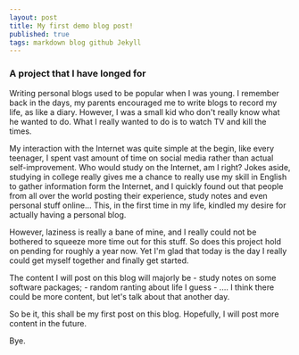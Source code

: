 ```yaml
---
layout: post
title: My first demo blog post!
published: true
tags: markdown blog github Jekyll
---
```


### A project that I have longed for

Writing personal blogs used to be popular when I was young. I remember back in
the days, my parents encouraged me to write blogs to record my life, as like a
diary. However, I was a small kid who don't really know what he wanted to do. 
What I really wanted to do is to watch TV and kill the times.

My interaction with the Internet was quite simple at the begin, like every
teenager, I spent vast amount of time on social media rather than actual 
self-improvement. Who would study on the Internet, am I right? Jokes aside,
studying in college really gives me a chance to really use my skill in English
to gather information form the Internet, and I quickly found out that people
from all over the world posting their experience, study notes and even personal
stuff online... This, in the first time in my life, kindled my desire for
actually having a personal blog.

However, laziness is really a bane of mine, and I really could not be bothered
to squeeze more time out for this stuff. So does this project hold on pending
for roughly a year now. Yet I'm glad that today is the day I really could get 
myself together and finally get started.

The content I will post on this blog will majorly be 
    - study notes on some software packages;
    - random ranting about life I guess
    - ....
I think there could be more content, but let's talk about that another day.

So be it, this shall be my first post on this blog. Hopefully, I will post more
content in the future. 

Bye.


